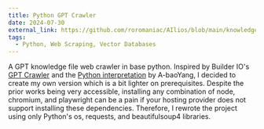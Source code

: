 ```yaml
---
title: Python GPT Crawler
date: 2024-07-30
external_link: https://github.com/roromaniac/AIlios/blob/main/knowledge-files/gpt-crawler/crawler/main.py
tags:
  - Python, Web Scraping, Vector Databases
---
```


A GPT knowledge file web crawler in base python. Inspired by Builder IO's [GPT Crawler](https://github.com/BuilderIO/gpt-crawler) and the [Python interpretation](https://github.com/A-baoYang/gpt-crawler-py) by A-baoYang, I decided to create my own version which is a bit lighter on prerequisites. Despite the prior works being very accessible, installing any combination of node, chromium, and playwright can be a pain if your hosting provider does not support installing these dependencies. Therefore, I rewrote the project using only Python's os, requests, and beautifulsoup4 libraries.

<!--more-->
